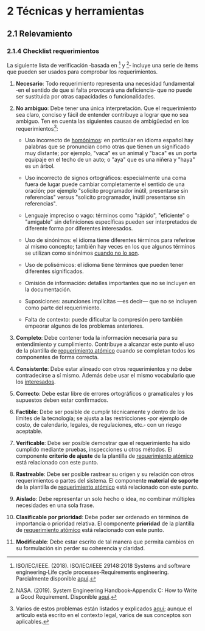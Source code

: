 # 2 Técnicas y herramientas

## 2.1 Relevamiento

### 2.1.4 Checklist requerimientos

La siguiente lista de verificación ‑basada en [^1] y [^2]‑ incluye una serie de
ítems que pueden ser usados para comprobar los requerimientos.

[^1]: ISO/IEC/IEEE. (2018). ISO/IEC/IEEE 29148:2018 Systems and software
   engineering‑Life cycle processes‑Requirements engineering. Parcialmente
   disponible
   [aquí](https://www.iso.org/obp/ui/en/#iso:std:iso-iec-ieee:29148:ed-2:v1:en).

[^2]: NASA. (2019). System Engineering Handbook‑Appendix C: How to Write a Good
    Requirement. Disponible
    [aquí](https://www.nasa.gov/reference/system-engineering-handbook-appendix/#hds-sidebar-nav-3).

1. **Necesario**: Todo requerimiento representa una necesidad fundamental ‑en el
   sentido de que si falta provocará una deficiencia‑ que no puede ser sustituida
   por otras capacidades o funcionalidades.

2. **No ambiguo**: Debe tener una única interpretación. Que el requerimiento sea
   claro, conciso y fácil de entender contribuye a lograr que no sea ambiguo.
   Ten en cuenta las siguientes causas de ambigüedad en los requerimientos[^3]:

   * Uso incorrecto de [homónimos](https://www.rae.es/dpd/homónimo): en
     particular en idioma español hay palabras que se pronuncian como otras que
     tienen un significado muy distante; por ejemplo, "vaca" es un animal y
     "baca" es un porta equipaje en el techo de un auto; o "aya" que es una
     niñera y "haya" es un árbol.

   * Uso incorrecto de signos ortográficos: especialmente una coma fuera de
     lugar puede cambiar completamente el sentido de una oración; por ejemplo
     "solicito programador inútil, presentarse sin referencias" versus "solicito
     programador, inútil presentarse sin referencias".

   * Lenguaje impreciso o vago: términos como "rápido", "eficiente" o "amigable"
     sin definiciones específicas pueden ser interpretados de diferente forma
     por diferentes interesados.

   * Uso de sinónimos: el idioma tiene diferentes términos para referirse al
     mismo concepto; también hay veces en los que algunos términos se utilizan
     como sinónimos [cuando no lo son](https://www.rae.es/dpd/sinónimo).

   * Uso de polisémicos: el idioma tiene términos que pueden tener diferentes
     significados.

   * Omisión de información: detalles importantes que no se incluyen en la
     documentación.

   * Suposiciones: asunciones implícitas —es decir— que no se incluyen como
     parte del requerimiento.

   * Falta de contexto: puede dificultar la compresión pero también empeorar
     algunos de los problemas anteriores.

[^3]: Varios de estos problemas están listados y explicados
    [aquí](https://www.rae.es/libro-estilo-justicia/problemas-de-significado-y-sentido);
    aunque el artículo está escrito en el contexto legal, varios de sus
    conceptos son aplicables.

3. **Completo**: Debe contener toda la información necesaria para su
   entendimiento y cumplimiento. Contribuye a alcanzar este punto el uso de la
   plantilla de [requerimiento
   atómico](/3_Plantillas/3_1_Requerimiento_atomico.md) cuando se completan
   todos los componentes de forma correcta.

4. **Consistente**: Debe estar alineado con otros requerimientos y no debe
   contradecirse a sí mismo. Además debe usar el mismo vocabulario que los
   [interesados](/4_Conceptos/4_Interesado.md).

5. **Correcto**: Debe estar libre de errores ortográficos o gramaticales y los
   supuestos deben estar confirmados.

6. **Factible**: Debe ser posible de cumplir técnicamente y dentro de los
   límites de la tecnología; se ajusta a las restricciones ‑por ejemplo de
   costo, de calendario, legales, de regulaciones, etc.‑ con un riesgo
   aceptable.

7. **Verificable**: Debe ser posible demostrar que el requerimiento ha sido
   cumplido mediante pruebas, inspecciones u otros métodos. El componente
   **criterio de ajuste** de la plantilla de [requerimiento
   atómico](/3_Plantillas/3_1_Requerimiento_atomico.md) está relacionado con
   este punto.

8. **Rastreable**: Debe ser posible rastrear su origen y su relación con otros
    requerimientos o partes del sistema. El componente **material de soporte**
   de la plantilla de [requerimiento
   atómico](/3_Plantillas/3_1_Requerimiento_atomico.md) está relacionado con
   este punto.

9. **Aislado**: Debe representar un solo hecho o idea, no combinar múltiples
   necesidades en una sola frase.

10. **Clasificable por prioridad**: Debe poder ser ordenado en términos de
   importancia o prioridad relativa. El componente **prioridad** de la plantilla
   de [requerimiento atómico](/3_Plantillas/3_1_Requerimiento_atomico.md) está
   relacionado con este punto.

11. **Modificable**: Debe estar escrito de tal manera que permita cambios en su
   formulación sin perder su coherencia y claridad.
